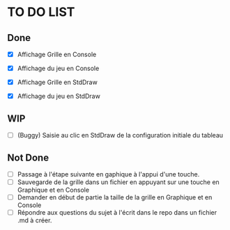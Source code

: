 # TO DO LIST #


## Done ##
- [x] Affichage Grille en Console
- [x] Affichage du jeu en Console
- [x] Affichage Grille en StdDraw
- [x] Affichage du jeu en StdDraw


## WIP ##
- [ ] (Buggy) Saisie au clic en StdDraw de la configuration initiale du tableau


## Not Done ##
- [ ] Passage à l'étape suivante en gaphique à l'appui d'une touche.
- [ ] Sauvegarde de la grille dans un fichier en appuyant sur une touche en Graphique et en Console
- [ ] Demander en début de partie la taille de la grille en Graphique et en Console
- [ ] Répondre aux questions du sujet à l'écrit dans le repo dans un fichier .md à créer.
